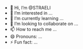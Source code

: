 - 👋 Hi, I’m @STRAELI
- 👀 I’m interested in ...
- 🌱 I’m currently learning ...
- 💞️ I’m looking to collaborate on ...
- 📫 How to reach me ...
- 😄 Pronouns: ...
- ⚡ Fun fact: ...

<!---
STRAELI/STRAELI is a ✨ special ✨ repository because its `README.md` (this file) appears on your GitHub profile.
You can click the Preview link to take a look at your changes.
--->
